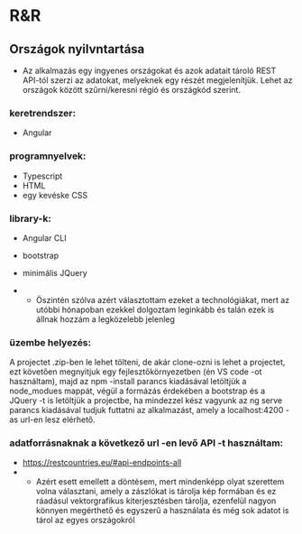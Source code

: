 # R&R

## Országok nyilvntartása

- Az alkalmazás egy ingyenes országokat és azok adatait tároló REST API-tól szerzi az adatokat, melyeknek egy részét megjelenítjük. Lehet az országok között szűrni/keresni régió és országkód szerint.

### keretrendszer:
- Angular
 
 ### programnyelvek:
 - Typescript
 - HTML
 - egy kevéske CSS
 
 ### library-k:
 - Angular CLI
 - bootstrap
 - minimális JQuery
 
 - - Öszintén szólva azért választottam ezeket a technológiákat, mert az utóbbi hónapoban ezekkel dolgoztam leginkább és talán ezek is állnak hozzám a legközelebb jelenleg
 
 ### üzembe helyezés:
 A projectet .zip-ben le lehet tölteni, de akár clone-ozni is lehet a projectet, ezt követően megnyitjuk egy fejlesztőkörnyezetben (én VS code -ot használtam), majd az npm -install parancs kiadásával letöltjük a node_modues mappát, végül a formázás érdekében a bootstrap és a JQuery -t is letöltjük a projectbe, ha mindezzel kész vagyunk az ng serve parancs kiadásával tudjuk futtatni az alkalmazást, amely a localhost:4200 -as url-en lesz elérhető.
 
 ### adatforrásnaknak a következő url -en levő API -t használtam:
 - https://restcountries.eu/#api-endpoints-all
 - - Azért esett emellett a döntésem, mert mindenképp olyat szerettem volna választani, amely a zászlókat is tárolja kép formában és ez ráadásul vektorgrafikus kiterjesztésben tárolja, ezenfelül nagyon könnyen megérthető és egyszerű a használata és még sok adatot is tárol az egyes országokról
 
